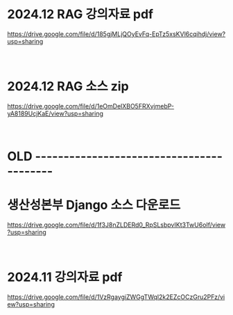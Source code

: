 # 2024.12 RAG 강의자료 pdf

https://drive.google.com/file/d/185gjMLjQOyEvFq-EpTz5xsKVl6cqihdj/view?usp=sharing
<br /><br /><br />

# 2024.12 RAG 소스 zip

https://drive.google.com/file/d/1eOmDelXBO5FRXvjmebP-yA8189UcjKaE/view?usp=sharing
<br /><br /><br />


# OLD -----------------------------------------

# 생산성본부 Django 소스 다운로드

https://drive.google.com/file/d/1f3J8nZLDERd0_RpSLsbpvIKt3TwU6oIf/view?usp=sharing
<br /><br /><br />

# 2024.11 강의자료 pdf

https://drive.google.com/file/d/1VzRgaygiZWGgTWqI2k2EZcOCzGru2PFz/view?usp=sharing
<br /><br /><br />
